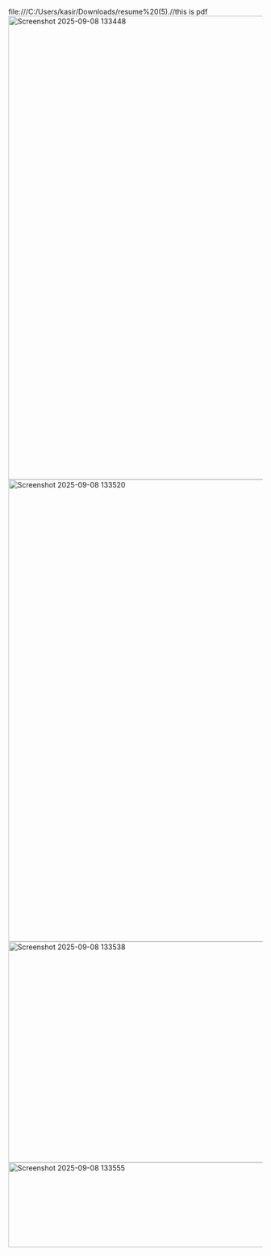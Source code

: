 
file:///C:/Users/kasir/Downloads/resume%20(5).//this is pdf
<img width="1906" height="919" alt="Screenshot 2025-09-08 133448" src="https://github.com/user-attachments/assets/ae8b6a00-87e0-404b-ad82-e2cd00d2ebfc" />
<img width="1889" height="916" alt="Screenshot 2025-09-08 133520" src="https://github.com/user-attachments/assets/cf2e952f-9ce8-4c88-a64f-ca8cd99f1f8b" />
<img width="779" height="438" alt="Screenshot 2025-09-08 133538" src="https://github.com/user-attachments/assets/b6bba5b4-aa96-4e5e-9803-ce01634b2e58" />
<img width="570" height="168" alt="Screenshot 2025-09-08 133555" src="https://github.com/user-attachments/assets/665020ab-e45f-4f40-8a3d-75715c0878b3" />








